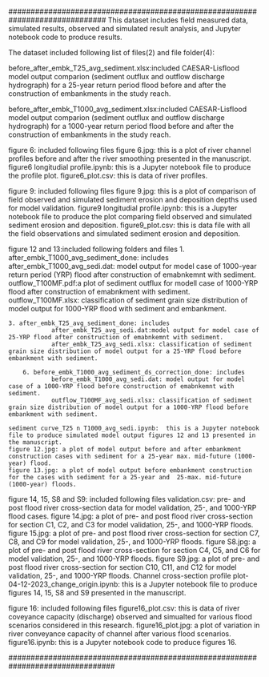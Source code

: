 ##############################################################################
This dataset includes field measured data, simulated results, observed and simulated result analysis, and Jupyter notebook code to produce results.

The dataset included following list of files(2) and file folder(4):

before_after_embk_T25_avg_sediment.xlsx:included CAESAR-Lisflood model output comparion (sediment outflux and outflow discharge hydrograph)
				   for a 25-year return period flood before and after the construction of embankments in the study reach.


before_after_embk_T1000_avg_sediment.xlsx:included CAESAR-Lisflood model output comparion (sediment outflux and outflow discharge hydrograph)
				   for a 1000-year return period flood before and after the construction of embankments in the study reach.

figure 6: included following files
	figure 6.jpg: this is a plot of river channel profiles before and after the river smoothing presented in the manuscript.
	figure6 longitudial profile.ipynb: this is a Jupyter notebook file to produce the profile plot.
        figure6_plot.csv: this is data of river profiles.

figure 9: included following files
	figure 9.jpg: this is a plot of comparison of field observed and simulated sediment erosion and deposition depths used for model validation.
	figure9 longitudial profile.ipynb: this is a Jupyter notebook file to produce the plot comparing field observed and simulated sediment erosion and deposition.
        figure9_plot.csv: this is data file with all the field observations and simulated sediment erosion and deposition.

figure 12 and 13:included following folders and files
	1. after_embk_T1000_avg_sediment_done: includes
				after_embk_T1000_avg_sedi.dat: model output for model case of 1000-year return period (YRP) flood after construction of emabnkemnt with sediment.
                                outflow_T100MF.pdf:a plot of sediment outflux for modell case of 1000-YRP flood after construction of emabnkment with sediment.
				outflow_T100MF.xlsx: classification of sediment grain size distribution of model output for 1000-YRP flood with sediment and embankment. 

	3. after_embk_T25_avg_sediment_done: includes
				after_embk_T25_avg_sedi.dat:model output for model case of  25-YRP flood after construction of emabnkemnt with sediment.
				after_embk_T25_avg_sedi.xlsx: classification of sediment grain size distribution of model output for a 25-YRP flood before embankment with sediment. 

        6. before_embk_T1000_avg_sediment_ds_correction_done: includes
				before_embk_T1000_avg_sedi.dat: model output for model case of a 1000-YRP flood before construction of emabnkemnt with sediment.
				outflow_T100MF_avg_sedi.xlsx: classification of sediment grain size distribution of model output for a 1000-YRP flood before embankment with sediment. 

	sediment curve_T25 n T1000_avg_sedi.ipynb:  this is a Jupyter notebook file to produce simulated model output figures 12 and 13 presented in the manuscript.
	figure 12.jpg: a plot of model output before and after embankment construction cases with sediment for a 25-year max. mid-future (1000-year) flood.
	figure 13.jpg: a plot of model output before embankment construction for the cases with sediment for a 25-year and  25-max. mid-future (1000-year) floods.

figure 14, 15, S8 and S9: included following files
        validation.csv: pre- and post flood river cross-section data for model validation, 25-, and 1000-YRP flood cases.
	figure 14.jpg: a plot of pre- and post flood river cross-section for section C1, C2, and C3 for model validation, 25-, and 1000-YRP floods.
	figure 15.jpg: a plot of pre- and post flood river cross-section for section C7, C8, and C9 for model validation, 25-, and 1000-YRP floods.
	figure S8.jpg: a plot of pre- and post flood river cross-section for section C4, C5, and C6 for model validation, 25-, and 1000-YRP floods.
	figure S9.jpg: a plot of pre- and post flood river cross-section for section C10, C11, and C12 for model validation, 25-, and 1000-YRP floods.
	Channel cross-section profile plot-04-12-2023_change_origin.ipynb: this is a Jupyter notebook file to produce figures 14, 15, S8 and S9 presented in the manuscript.

figure 16: included following files
        figure16_plot.csv: this is data of river coveyance capacity (discharge) observed and simualted for various flood scenarios considered in this research.
	figure16_plot.jpg: a plot of variation in river conveyance capacity of channel after various flood scenarios.
	figure16.ipynb: this is a Jupyter notebook code to produce figures 16.



################################################################################



